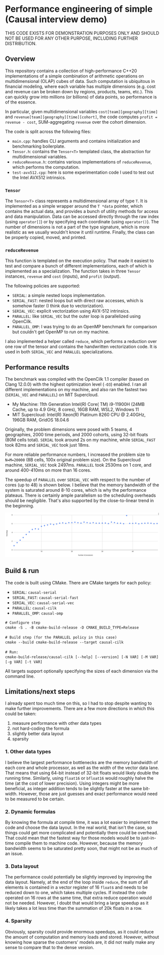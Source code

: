 # Performance engineering of simple  (Causal interview demo)
THIS CODE EXISTS FOR DEMONSTRATION PURPOSES ONLY AND SHOULD NOT BE USED FOR ANY OTHER PURPOSE, INCLUDING FURTHER DISTRIBUTION.

## Overview

This repository contains a collection of high-performance C++20 implementations of a simple combination of arithmetic operations
on multidimensional (OLAP) cubes of data. Such computation is ubiquitous in financial modeling, where each variable has
multiple dimensions (e.g. cost and revenue can be broken down by regions, products, teams, etc.). This can quickly grow
into millions (or billions) of data points, so performance is of the essence.

In particular, given multidimensional variables `cost[team][geography][time]` and `revenue[team][geography][time][cohort]`,
the code computes `profit = revenue - cost`, SUM-aggregating `revenue` over the cohort dimension.

The code is split across the following files:
- `main.cpp`: handles CLI arguments and contains initialization and benchmarking boilerplate.
- `Tensor.h`: contains the `Tensor<T>` templated class, the abstraction for multidimensional variables.
- `reduceRevenue.h`: contains various implementations of `reduceRevenue`, which performs the computation.
- `test-avx512.cpp`: here is some experimentation code I used to test out the Intel AVX512 intrinsics.

### `Tensor`
The `Tensor<T>` class represents a multidimensional array of type `T`.
It is implemented as a simple wrapper around the `T *data` pointer, which contains the actual data, and provides a 
bunch of utility methods for access and data manipulation. Data can be accessed directly through the raw index
(using `operator[]`) or by specifying each coordinate (using `operator()`). 
The number of dimensions is not a part of the type signature, which is more realistic as we usually wouldn't know it
until runtime. Finally, the class can be properly copied, moved, and printed.

### `reduceRevenue`
This function is templated on the execution policy. That made it easiest to test and compare a bunch of different
implementations, each of which is implemented as a specialization. The function takes in three `Tensor` instances,
`revenue` and `cost` (inputs), and `profit` (output).

The following policies are supported:
- `SERIAL`: a simple nested loops implementation.
- `SERIAL_FAST`: nested loops but with direct raw accesses, which is somehow faster (I think due to vectorization).
- `SERIAL_VEC`: explicit vectorization using AVX-512 intrinsics.
- `PARALLEL`: like `SERIAL_VEC` but the outer loop is parallelized using OpenCilk.
- `PARALLEL_OMP`: I was trying to do an OpenMP benchmark for comparison but couldn't get OpenMP to run on my machine.

I also implemented a helper called `reduce`, which performs a reduction over one row of the tensor and contains
the handwritten vectorization code. It is used in both `SERIAL_VEC` and `PARALLEL` specializations. 

## Performance results
The benchmark was compiled with the OpenCilk 1.1 compiler (based on Clang 12.0.0) with the highest optimization level
(`-O3`) enabled.
I ran all different implementations on my machine, and also ran the fastest two (`SERIAL_VEC` and `PARALLEL`) on MIT Supercloud.
- My Machine: 11th Generation Intel(R) Core( TM) i9-11900H (24MB Cache, up to 4.9 GHz, 8 cores), 16GB RAM, WSL2, Windows 11
- MIT Supercloud: Intel(R) Xeon(R) Platinum 8260 CPU @ 2.40GHz, 196GB RAM, GridOS 18.04.6

Originally, the problem dimensions were posed with 5 teams, 4 geographies, 2000 time periods, and 2000 cohorts, using
32-bit floats (80M cells total).
`SERIAL` took around 2s on my machine, while `SERIAL_FAST` took 82ms and `SERIAL_VEC` took just 18ms.

For more reliable performance numbers, I increased the problem size to `N=M=20000` (8B cells, 100x original problem size).
On the Supercloud machine, `SERIAL_VEC` took 2497ms. `PARALLEL` took 2530ms on 1 core, and around 400-410ms on more
than 16 cores.

The speedup of `PARALLEL` over `SERIAL_VEC` with respect to the number of cores (up to 48) is shown below.
I believe that the memory bandwidth of the system is saturated around 8-10 cores, which is why the performance plateaus.
There is certainly ample parallelism so the scheduling overheads should be negligible. That's also supported by the
close-to-linear trend in the beginning.

![Median speedup of `PARALLEL` as a function of the number of processors](parallel-speedup.png)

## Build & run
The code is built using CMake. There are CMake targets for each policy:
- `SERIAL`: `causal-serial`
- `SERIAL_FAST`: `causal-serial-fast`
- `SERIAL_VEC`: `causal-serial-vec`
- `PARALLEL`: `causal-cilk`
- `PARALLEL_OMP`: `causal-omp`


```shell
# Configure step
cmake -S . -B cmake-build-release -D CMAKE_BUILD_TYPE=Release

# Build step (for the PARALLEL policy in this case)
cmake --build cmake-build-release --target causal-cilk

# Run:
cmake-build-release/causal-cilk [--help] [--version] [-N VAR] [-M VAR] [-g VAR] [-t VAR]
```

All targets support optionally specifying the sizes of each dimension via the command line.

## Limitations/next steps
I already spent too much time on this, so I had to stop despite wanting to make further improvements.
There are a few more directions in which this could be taken:
1. measure performance with other data types
1. not hard-coding the formula 
1. slightly better data layout
1. sparsity

### 1. Other data types
I believe the largest performance bottlenecks are the memory bandwidth of each core and whole processor,
as well as the width of the vector data lane. 
That means that using 64-bit instead of 32-bit floats would likely double the running time.
Similarly, using `float16` or `bfloat16` would roughly halve the time (at the cost of lower precision).
Using integers might be more beneficial, as integer addition tends to be slightly faster at the same bit-width.
However, those are just guesses and exact performance would need to be measured to be certain.

### 2. Dynamic formulas
By knowing the formula at compile time, it was a lot easier to implement the code and choose the data layout.
In the real world, that isn't the case, so things could get more complicated and potentially there could be overhead.
That could mean that the fastest way for those models would be to just-in-time compile them to machine code.
However, because the memory bandwidth seems to be saturated pretty soon, that might not be as much of an issue.

### 3. Data layout
The performance could potentially be slightly improved by improving the data layout.
Namely, at the end of the loop inside `reduce`, the sum of all elements is contained in a vector register of 16 `float`s
and needs to be reduced down to one, which takes multiple cycles. If instead the code operated on 16 rows at the same time,
that extra reduce operation would not be needed. However, I doubt that would bring a large speedup as it likely takes
a lot less time than the summation of 20k floats in a row.

### 4. Sparsity
Obviously, sparsity could provide enormous speedups, as it could reduce the amount of computation and memory loads and stored.
However, without knowing how sparse the customers' models are, it did not really make any sense to compare that to the dense version.  